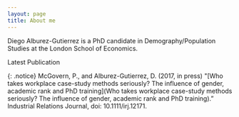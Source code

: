 ```yaml
---
layout: page
title: About me
---
```


Diego Alburez-Gutierrez is a PhD candidate in Demography/Population Studies at the London School of Economics. 

Latest Publication


{: .notice}
McGovern, P., and Alburez-Gutierrez, D. (2017, in press) "[Who takes workplace case-study methods seriously? The influence of gender, academic rank and PhD training](Who takes workplace case-study methods seriously? The influence of gender, academic rank and PhD training).”  Industrial Relations Journal, doi: 10.1111/irj.12171.
